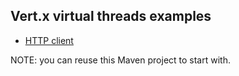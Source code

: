 ## Vert.x virtual threads examples

- [HTTP client](src/main/java/examples/HttpClientExample.java)

NOTE: you can reuse this Maven project to start with.
